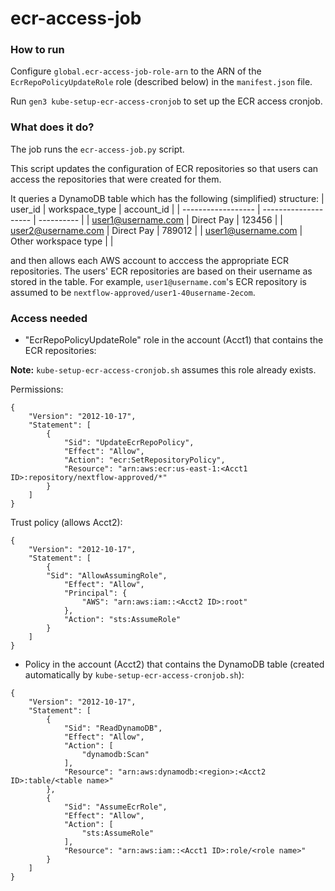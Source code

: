 # ecr-access-job

### How to run

Configure `global.ecr-access-job-role-arn` to the ARN of the `EcrRepoPolicyUpdateRole` role (described below) in the `manifest.json` file.

Run `gen3 kube-setup-ecr-access-cronjob` to set up the ECR access cronjob.

### What does it do?

The job runs the `ecr-access-job.py` script.

This script updates the configuration of ECR repositories so that users can access the repositories that were created for them.

It queries a DynamoDB table which has the following (simplified) structure:
| user_id            | workspace_type       | account_id |
| ------------------ | -------------------- | ---------- |
| user1@username.com | Direct Pay           | 123456     |
| user2@username.com | Direct Pay           | 789012     |
| user1@username.com | Other workspace type | <null>     |

and then allows each AWS account to acccess the appropriate ECR repositories. The users' ECR repositories are based on their username as stored in the table. For example, `user1@username.com`'s ECR repository is assumed to be `nextflow-approved/user1-40username-2ecom`.

### Access needed

- "EcrRepoPolicyUpdateRole" role in the account (Acct1) that contains the ECR repositories:

**Note:** `kube-setup-ecr-access-cronjob.sh` assumes this role already exists.

Permissions:
```
{
    "Version": "2012-10-17",
    "Statement": [
        {
            "Sid": "UpdateEcrRepoPolicy",
            "Effect": "Allow",
            "Action": "ecr:SetRepositoryPolicy",
            "Resource": "arn:aws:ecr:us-east-1:<Acct1 ID>:repository/nextflow-approved/*"
        }
    ]
}
```

Trust policy (allows Acct2):
```
{
    "Version": "2012-10-17",
    "Statement": [
        {
        "Sid": "AllowAssumingRole",
            "Effect": "Allow",
            "Principal": {
                "AWS": "arn:aws:iam::<Acct2 ID>:root"
            },
            "Action": "sts:AssumeRole"
        }
    ]
}
```

- Policy in the account (Acct2) that contains the DynamoDB table (created automatically by `kube-setup-ecr-access-cronjob.sh`):
```
{
    "Version": "2012-10-17",
    "Statement": [
        {
            "Sid": "ReadDynamoDB",
            "Effect": "Allow",
            "Action": [
                "dynamodb:Scan"
            ],
            "Resource": "arn:aws:dynamodb:<region>:<Acct2 ID>:table/<table name>"
        },
        {
            "Sid": "AssumeEcrRole",
            "Effect": "Allow",
            "Action": [
                "sts:AssumeRole"
            ],
            "Resource": "arn:aws:iam::<Acct1 ID>:role/<role name>"
        }
    ]
}
```
